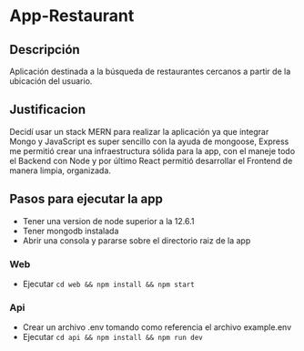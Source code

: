 # App-Restaurant

## Descripción

Aplicación destinada a la búsqueda de restaurantes cercanos a partir de la ubicación del usuario.

## Justificacion

Decidí usar un stack MERN para realizar la aplicación ya que integrar Mongo y JavaScript es super sencillo con la ayuda de mongoose, Express me permitió crear una infraestructura sólida para la app, con el maneje todo el Backend con Node y por último React permitió desarrollar el Frontend de manera limpia, organizada.

## Pasos para ejecutar la app

- Tener una version de node superior a la 12.6.1
- Tener mongodb instalada
- Abrir una consola y pararse sobre el directorio raiz de la app

### Web

- Ejecutar `cd web && npm install && npm start`

### Api

- Crear un archivo .env tomando como referencia el archivo example.env
- Ejecutar `cd api && npm install && npm run dev`
